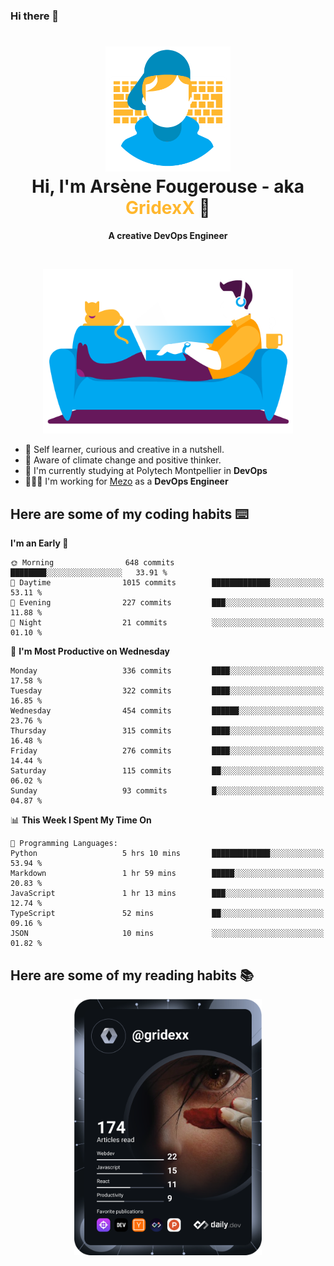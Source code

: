 ### Hi there 👋

<!--
**GridexX/gridexx** is a ✨ _special_ ✨ repository because its `README.md` (this file) appears on your GitHub profile.

Here are some ideas to get you started:

- 🔭 I’m currently working on ...
- 🌱 I’m currently learning ...
- 👯 I’m looking to collaborate on ...
- 🤔 I’m looking for help with ...
- 💬 Ask me about ...
- 📫 How to reach me: ...
- 😄 Pronouns: ...
- ⚡ Fun fact: ...
-->


<!-- Header -->
<h1 align="center">
  <img src="./images/user_profile.png" width="200">
  <br>
  Hi, I'm Arsène Fougerouse - aka <span style="color:#ffb72e">GridexX</span> 👋
</h1>


<p align="center">
  <b>A creative DevOps Engineer </b>
</p>
<br/>
<p align="center">
  <img src="./images/man_couch.png" width="400">
</p>

- 🎨 Self learner, curious and creative in a nutshell. 
- 🌱 Aware of climate change and positive thinker.
- 📕 I'm currently studying at Polytech Montpellier in **DevOps**
- 👨🏻‍💻 I'm working for [Mezo](https://meso-lr.umontpellier.fr/) as a **DevOps Engineer**


## Here are some of my coding habits ⌨️

<!-- Add a section about tech and Ops stack
  Like this one : https://github.com/Xanthus58#-tech-stack
-->
<!--START_SECTION:waka-->
**I'm an Early 🐤** 

```text
🌞 Morning                648 commits         ████████░░░░░░░░░░░░░░░░░   33.91 % 
🌆 Daytime                1015 commits        █████████████░░░░░░░░░░░░   53.11 % 
🌃 Evening                227 commits         ███░░░░░░░░░░░░░░░░░░░░░░   11.88 % 
🌙 Night                  21 commits          ░░░░░░░░░░░░░░░░░░░░░░░░░   01.10 % 
```
📅 **I'm Most Productive on Wednesday** 

```text
Monday                   336 commits         ████░░░░░░░░░░░░░░░░░░░░░   17.58 % 
Tuesday                  322 commits         ████░░░░░░░░░░░░░░░░░░░░░   16.85 % 
Wednesday                454 commits         ██████░░░░░░░░░░░░░░░░░░░   23.76 % 
Thursday                 315 commits         ████░░░░░░░░░░░░░░░░░░░░░   16.48 % 
Friday                   276 commits         ████░░░░░░░░░░░░░░░░░░░░░   14.44 % 
Saturday                 115 commits         ██░░░░░░░░░░░░░░░░░░░░░░░   06.02 % 
Sunday                   93 commits          █░░░░░░░░░░░░░░░░░░░░░░░░   04.87 % 
```


📊 **This Week I Spent My Time On** 

```text
💬 Programming Languages: 
Python                   5 hrs 10 mins       █████████████░░░░░░░░░░░░   53.94 % 
Markdown                 1 hr 59 mins        █████░░░░░░░░░░░░░░░░░░░░   20.83 % 
JavaScript               1 hr 13 mins        ███░░░░░░░░░░░░░░░░░░░░░░   12.74 % 
TypeScript               52 mins             ██░░░░░░░░░░░░░░░░░░░░░░░   09.16 % 
JSON                     10 mins             ░░░░░░░░░░░░░░░░░░░░░░░░░   01.82 % 
```


<!--END_SECTION:waka-->

## Here are some of my reading habits 📚
<div  align="center">
  <img src="./images/devcard.svg" width="300">
</div>
